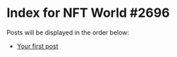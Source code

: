 # Index for NFT World #2696
Posts will be displayed in the order below:

- [Your first post](./001-first.md)

